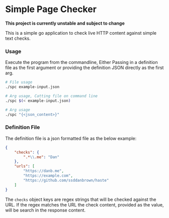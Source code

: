 # Simple Page Checker

**This project is currently unstable and subject to change**

This is a simple go application to check live HTTP content against simple text checks.

### Usage

Execute the program from the commandline, Either Passing in a definition file as the first argument or providing the definition JSON directly as the first arg.

```bash
# File usage
./spc example-input.json

# Arg usage, Catting file on command line
./spc $(< example-input.json)

# Arg usage
./spc "{<json_content>}"
```

### Definition File

The definition file is a json formatted file as the below example:

```json
{
    "checks": {
        ".*\\.me": "Dan"
    },
    "urls": [
        "https://danb.me",
        "https://example.com",
        "https://github.com/ssddanbrown/haste"
    ]
}
```

The `checks` object keys are regex strings that will be checked against the URL. If the regex matches the URL the check content, provided as the value, will be search in the response content.   